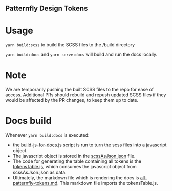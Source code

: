 ## Patternfly Design Tokens

# Usage
`yarn build:scss` to build the SCSS files to the /build directory

`yarn build:docs` and `yarn serve:docs` will build and run the docs locally.

# Note
We are temporarily pushing the built SCSS files to the repo for ease of access. Additional PRs should rebuild and repush updated SCSS files if they would be affected by the PR changes, to keep them up to date.

# Docs build

Whenever `yarn build:docs` is executed:
- the [build-js-for-docs.js](https://github.com/patternfly/design-tokens/blob/main/packages/module/build-js-for-docs.js) script is run to turn the scss files into a javascript object.
- The javascript object is stored in the [scssAsJson.json](https://github.com/patternfly/design-tokens/blob/main/packages/module/patternfly-docs/scssAsJson.json) file.
- The code for generating the table containing all tokens is the [tokensTable.js](https://github.com/patternfly/design-tokens/blob/main/packages/module/patternfly-docs/content/tokensTable.js), which consumes the javascript object from scssAsJson.json as data.
- Ultimately, the markdown file which is rendering the docs is [all-patternfly-tokens.md](https://github.com/patternfly/design-tokens/blob/main/packages/module/patternfly-docs/content/all-patternfly-tokens.md). This markdown file imports the tokensTable.js.

